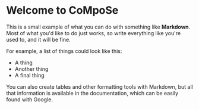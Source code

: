 # Welcome to CoMpoSe

This is a small example of what you can do with something like
**Markdown**. Most of what you'd like to do just works, so
write everything like you're used to, and it will be fine.

For example, a list of things could look like this:

* A thing
* Another thing
* A final thing

You can also create tables and other formatting tools with Markdown,
but all that information is available in the documentation, which
can be easily found with Google.

